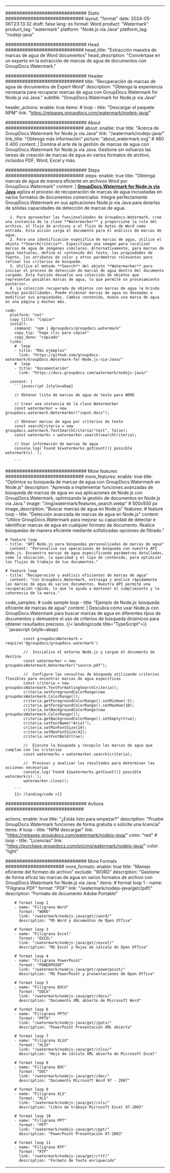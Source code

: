 
---
############################# Static ############################
layout: "format"
date:  2024-05-06T23:13:32
draft: false
lang: es
format: Word
product: "Watermark"
product_tag: "watermark"
platform: "Node.js via Java"
platform_tag: "nodejs-java"

############################# Head ############################
head_title: "Extracción maestra de marcas de agua de Word documentos"
head_description: "Conviértase en un experto en la extracción de marcas de agua de documentos con GroupDocs.Watermark."

############################# Header ############################
title: "Recuperación de marcas de agua de documentos de Expert Word" 
description: "Obtenga la experiencia necesaria para recuperar marcas de agua con GroupDocs.Watermark for Node.js via Java."
subtitle: "GroupDocs.Watermark for Node.js via Java" 

header_actions:
  enable: true
  items:
    #  loop
    - title: "Descargar el paquete NPM"
      link: "https://releases.groupdocs.com/watermark/nodejs-java/"
      
############################# About ############################
about:
    enable: true
    title: "Acerca de GroupDocs.Watermark for Node.js via Java"
    link: "/watermark/nodejs-java/"
    link_title: "Obtenga más información"
    picture: "about_watermark.svg" # 480 X 400
    content: |
       Domina el arte de la gestión de marcas de agua con GroupDocs.Watermark for Node.js via Java. Gestione sin esfuerzo las tareas de creación de marcas de agua en varios formatos de archivo, incluidos PDF, Word, Excel y más.

############################# Steps ############################
steps:
    enable: true
    title: "Obtenga marcas de agua de manera eficiente en archivos Word por GroupDocs.Watermark"
    content: |
      **[GroupDocs.Watermark for Node.js via Java](https://products.groupdocs.com/watermark/nodejs-java/)** agiliza el proceso de recuperación de marcas de agua incrustadas en varios formatos de documentos comerciales. Integre perfectamente GroupDocs.Watermark en sus aplicaciones Node.js via Java para dotarlas de sólidas capacidades de detección de marcas de agua.
      
      1. Para aprovechar las funcionalidades de GroupDocs.Watermark, cree una instancia de la clase **Watermarker** y proporcione la ruta del archivo, el flujo de archivos o el flujo de bytes de Word como entrada. Esta acción carga el documento para el análisis de marcas de agua.
      2. Para una identificación específica de marcas de agua, utilice el objeto **SearchCriteria**. Especifique una imagen para localizar marcas de agua de imágenes similares. Alternativamente, para marcas de agua textuales, defina el contenido del texto, las propiedades de fuente, los atributos de color y otros parámetros relevantes para refinar los criterios de búsqueda.
      3. Utilice el método **Search** del objeto **Watermarker** para iniciar el proceso de detección de marcas de agua dentro del documento cargado. Esta función devuelve una colección de objetos que representan posibles marcas de agua, lo que permite un procesamiento posterior.
      4. La colección recuperada de objetos con marcas de agua le brinda muchas posibilidades. Puede eliminar marcas de agua no deseadas o modificar sus propiedades. Cambie contenido, mueva una marca de agua en una página y muchos más.
   
    code:
      platform: "net"
      copy_title: "Copiar"
      install:
        command: "npm i @groupdocs/groupdocs.watermark"
        copy_tip: "haga clic para copiar"
        copy_done: "copiado"
      links:
        #  loop
        - title: "Más ejemplos"
          link: "https://github.com/groupdocs-watermark/GroupDocs.Watermark-for-Node.js-via-Java/"
        #  loop
        - title: "Documentación"
          link: "https://docs.groupdocs.com/watermark/nodejs-java/"
          
      content: |
        ```javascript {style=abap}

        // Obtener lista de marcas de agua de texto para WORD

        // Crear una instancia de la clase Watermarker
        const watermarker = new groupdocs.watermark.Watermarker("input.docx");
        
        // Obtener marcas de agua por criterios de texto
        const searchCriteria = new groupdocs.watermark.TextSearchCriteria("test", false);
        const watermarks = watermarker.search(searchCriteria);

        // Usar información de marcas de agua
        console.log(`Found ${watermarks.getCount()} possible watermark(s).`);
        
        ```            

############################# More features ############################
more_features:
  enable: true
  title: "Optimice su búsqueda de marcas de agua con GroupDocs.Watermark en Node.js"
  description: "Aprenda a implementar funciones avanzadas de búsqueda de marcas de agua en sus aplicaciones de Node.js con GroupDocs.Watermark, optimizando la gestión de documentos en Node.js via Java."
  image: "/img/watermark/features_search.webp" # 500x500 px
  image_description: "Buscar marcas de agua en Node.js"
  features:
    # feature loop
    - title: "Detección avanzada de marcas de agua en Node.js"
      content: "Utilice GroupDocs.Watermark para mejorar su capacidad de detectar e identificar marcas de agua en cualquier formato de documento. Realice búsquedas de manera eficiente mediante sofisticadas opciones de filtrado."

    # feature loop
    - title: "API Node.js para búsquedas personalizadas de marcas de agua"
      content: "Personalice sus operaciones de búsqueda con nuestra API Node.js. Encuentra marcas de agua especificando parámetros detallados, como la ubicación, la opacidad y el tipo de contenido, para optimizar los flujos de trabajo de tus documentos."

    # feature loop
    - title: "Recuperación y análisis eficientes de marcas de agua"
      content: "Con GroupDocs.Watermark, extraiga y analice rápidamente las marcas de agua de varios documentos. Nuestra API permite una recuperación rápida, lo que le ayuda a mantener el cumplimiento y la coherencia de la marca."
      
  code_samples:
    # code sample loop
    - title: "Ejemplo de Node.js: búsqueda eficiente de marcas de agua"
      content: |
        Descubra cómo usar Node.js con GroupDocs.Watermark para buscar marcas de agua en diferentes tipos de documentos y demuestre el uso de criterios de búsqueda dinámicos para obtener resultados precisos.
        {{< landing/code title="TypeScript">}}
        ```javascript {style=abap}
        
            const groupdocsWatermark = require('@groupdocs/groupdocs.watermark')

            //  Inicialice el entorno Node.js y cargue el documento de destino
            const watermarker = new groupdocsWatermark.Watermarker("source.pdf");

            //  Configure las consultas de búsqueda utilizando criterios flexibles para encontrar marcas de agua específicas
            const criteria = new groupdocsWatermark.TextFormattingSearchCriteria();
            criteria.setForegroundColorRange(new groupdocsWatermark.ColorRange());
            criteria.getForegroundColorRange().setMinHue(-5);
            criteria.getForegroundColorRange().setMaxHue(10);
            criteria.setBackgroundColorRange(new groupdocsWatermark.ColorRange());
            criteria.getBackgroundColorRange().setEmpty(true);
            criteria.setFontName("Arial");
            criteria.setMinFontSize(19);
            criteria.setMaxFontSize(42);
            criteria.setFontBold(true);
  
            //  Ejecute la búsqueda y recopile las marcas de agua que cumplan con los criterios
            const watermarks = watermarker.search(criteria);

            //  Procesar y analizar los resultados para determinar las acciones necesarias
            console.log(`Found ${watermarks.getCount()} possible watermark(s).`);
            watermarker.close();

        ```
        {{< /landing/code >}}


############################# Actions ############################

actions:
  enable: true
  title: "¿Estás listo para empezar?"
  description: "Pruebe GroupDocs.Watermark funciones de forma gratuita o solicite una licencia"
  items:
    #  loop
    - title: "NPM descargar"
      link: "https://releases.groupdocs.com/watermark/nodejs-java/"
      color: "red"
        #  loop
    - title: "Licencias"
      link: "https://purchase.groupdocs.com/pricing/watermark/nodejs-java/"
      color: "light"


############################# More Formats #####################
more_formats:
    enable: true
    title: "Manejo eficiente del formato de archivo"
    exclude: "WORD"
    description: "Gestione de forma eficaz las marcas de agua en varios formatos de archivo con GroupDocs.Watermark for Node.js via Java."
    items: 
        # format loop 1
        - name: "Filigrana PDF"
          format: "PDF"
          link: "/watermark/nodejs-java/get//pdf/"
          description: "Formato de documento Adobe Portable"

        # format loop 2
        - name: "Filigrana Word"
          format: "WORD"
          link: "/watermark/nodejs-java/get//word/"
          description: "MS Word y documentos de Open Office"
          
        # format loop 3
        - name: "Filigrana Excel"
          format: "EXCEL"
          link: "/watermark/nodejs-java/get//excel/"
          description: "MS Excel y hojas de cálculo de Open Office"

        # format loop 4
        - name: "Filigrana PowerPoint"
          format: "POWERPOINT"
          link: "/watermark/nodejs-java/get//powerpoint/"
          description: "MS PowerPoint y presentaciones de Open Office"

        # format loop 5
        - name: "Filigrana DOCX"
          format: "DOCX"
          link: "/watermark/nodejs-java/get//docx/"
          description: "Documento XML abierto de Microsoft Word"
          
        # format loop 6
        - name: "Filigrana PPTX"
          format: "PPTX"
          link: "/watermark/nodejs-java/get//pptx/"
          description: "PowerPoint Presentación XML abierta"
          
        # format loop 7
        - name: "Filigrana XLSX"
          format: "XLSX"
          link: "/watermark/nodejs-java/get//xlsx/"
          description: "Hoja de cálculo XML abierta de Microsoft Excel"

        # format loop 8
        - name: "Filigrana DOC"
          format: "DOC"
          link: "/watermark/nodejs-java/get//doc/"
          description: "Documento Microsoft Word 97 - 2007"

        # format loop 9
        - name: "Filigrana XLS"
          format: "XLS"
          link: "/watermark/nodejs-java/get//xls/"
          description: "Libro de trabajo Microsoft Excel 97-2003"

        # format loop 10
        - name: "Filigrana PPT"
          format: "PPT"
          link: "/watermark/nodejs-java/get//ppt/"
          description: "PowerPoint Presentación 97-2003"

        # format loop 11
        - name: "Filigrana RTF"
          format: "RTF"
          link: "/watermark/nodejs-java/get//rtf/"
          description: "Formato de texto enriquecido"

---